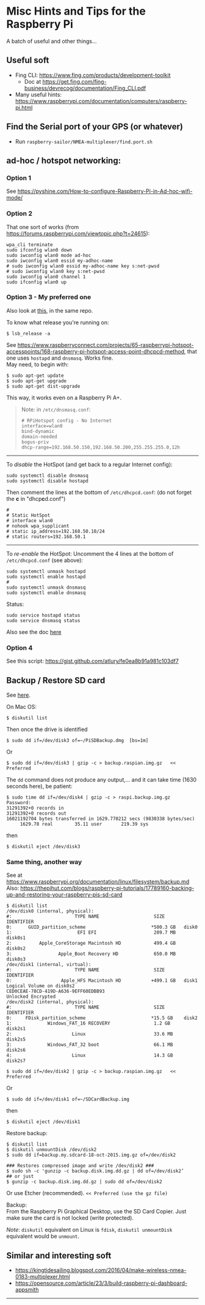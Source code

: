 # Misc Hints and Tips for the Raspberry Pi
A batch of useful and other things...

## Useful soft
- Fing CLI: <https://www.fing.com/products/development-toolkit>
  - Doc at <https://get.fing.com/fing-business/devrecog/documentation/Fing_CLI.pdf>
- Many useful hints: <https://www.raspberrypi.com/documentation/computers/raspberry-pi.html>

## Find the Serial port of your GPS (or whatever)
- Run `raspberry-sailor/NMEA-multiplexer/find.port.sh`


## ad-hoc / hotspot networking:
### Option 1
See <https://pyshine.com/How-to-configure-Raspberry-Pi-in-Ad-hoc-wifi-mode/>

### Option 2
That one sort of works (from <https://forums.raspberrypi.com/viewtopic.php?t=24615>):
```
wpa_cli terminate
sudo ifconfig wlan0 down
sudo iwconfig wlan0 mode ad-hoc
sudo iwconfig wlan0 essid my-adhoc-name
# sudo iwconfig wlan0 essid my-adhoc-name key s:net-pwsd
# sudo iwconfig wlan0 key s:net-pwsd
sudo iwconfig wlan0 channel 1
sudo ifconfig wlan0 up
```

### Option 3 - My preferred one
Also look at [this](./raspberry-sailor/MUX-implementations/NMEA-multiplexer-basic/HOTSPOT.md), in the same repo.

To know what release you're running on:
```
$ lsb_release -a
```
See <https://www.raspberryconnect.com/projects/65-raspberrypi-hotspot-accesspoints/168-raspberry-pi-hotspot-access-point-dhcpcd-method>, that one uses 
`hostapd` and `dnsmasq`. Works fine.  
May need, to begin with: 
```
$ sudo apt-get update
$ sudo apt-get upgrade
$ sudo apt-get dist-upgrade
```
This way, it works even on a Raspberry Pi A+.  
> Note: in `/etc/dnsmasq.conf`:
> ```
> # RPiHotspot config - No Internet
> interface=wlan0
> bind-dynamic
> domain-needed
> bogus-priv
> dhcp-range=192.168.50.150,192.168.50.200,255.255.255.0,12h
> ```

---
To _disable_ the HotSpot (and get back to a regular Internet config):
```
sudo systemctl disable dnsmasq
sudo systemctl disable hostapd
```
Then comment the lines at the bottom of `/etc/dhcpcd.conf`:  (do not forget the **c** in "dhcp**c**d.conf")
```
#
# Static HotSpot
# interface wlan0
# nohook wpa_supplicant
# static ip_address=192.168.50.10/24
# static routers=192.168.50.1
```
---
To _re-enable_ the HotSpot:
Uncomment the 4 lines at the bottom of `/etc/dhcpcd.conf` (see above):
```
sudo systemctl unmask hostapd
sudo systemctl enable hostapd
#
sudo systemctl unmask dnsmasq
sudo systemctl enable dnsmasq
```
Status:
```
sudo service hostapd status
sudo service dnsmasq status
```
Also see the doc [here](./raspberry-sailor/MUX-implementations/NMEA-multiplexer-basic/HOTSPOT.md)

### Option 4
See this script: <https://gist.github.com/atlury/fe0ea8b91a981c103df7>

## Backup / Restore SD card
See [here](https://pimylifeup.com/backup-raspberry-pi/).

On Mac OS:
```
$ diskutil list
```
Then once the drive is identified
```
$ sudo dd if=/dev/disk3 of=~/PiSDBackup.dmg  [bs=1m]
```
Or
```
$ sudo dd if=/dev/disk3 | gzip -c > backup.raspian.img.gz   << Preferred
```
The `dd` command does not produce any output,... and it can take time (1630 seconds here), be patient:
```
$ sudo time dd if=/dev/disk4 | gzip -c > raspi.backup.img.gz
Password:
31291392+0 records in
31291392+0 records out
16021192704 bytes transferred in 1629.770212 secs (9830338 bytes/sec)
     1629.78 real        35.11 user       219.39 sys
```
then
```
$ diskutil eject /dev/disk3
```

### Same thing, another way
See at https://www.raspberrypi.org/documentation/linux/filesystem/backup.md  
Also:
https://thepihut.com/blogs/raspberry-pi-tutorials/17789160-backing-up-and-restoring-your-raspberry-pis-sd-card

```
$ diskutil list
/dev/disk0 (internal, physical):
#:                       TYPE NAME                    SIZE       IDENTIFIER
0:      GUID_partition_scheme                        *500.3 GB   disk0
1:                        EFI EFI                     209.7 MB   disk0s1
2:          Apple_CoreStorage Macintosh HD            499.4 GB   disk0s2
3:                 Apple_Boot Recovery HD             650.0 MB   disk0s3
/dev/disk1 (internal, virtual):
#:                       TYPE NAME                    SIZE       IDENTIFIER
0:                  Apple_HFS Macintosh HD           +499.1 GB   disk1
Logical Volume on disk0s2
CED0CEAE-78CD-419D-A636-9EFF60EDBB93
Unlocked Encrypted
/dev/disk2 (internal, physical):
#:                       TYPE NAME                    SIZE       IDENTIFIER
0:     FDisk_partition_scheme                        *15.5 GB    disk2
1:             Windows_FAT_16 RECOVERY                1.2 GB     disk2s1
2:                      Linux                         33.6 MB    disk2s5
3:             Windows_FAT_32 boot                    66.1 MB    disk2s6
4:                      Linux                         14.3 GB    disk2s7
```

```
$ sudo dd if=/dev/disk2 | gzip -c > backup.raspian.img.gz   << Preferred
```
Or
```
$ sudo dd if=/dev/disk1 of=~/SDCardBackup.img
```
then
```
$ diskutil eject /dev/disk1
```
Restore backup:
```
$ diskutil list
$ diskutil unmountDisk /dev/disk2
$ sudo dd if=backup.my.sdcard-18-oct-2015.img.gz of=/dev/disk2

### Restores compressed image and write /dev/disk2 ###
$ sudo sh -c 'gunzip -c backup.disk.img.dd.gz | dd of=/dev/disk2’
## or just
$ gunzip -c backup.disk.img.dd.gz | sudo dd of=/dev/disk2
```
Or use Etcher (recommended).   `<< Preferred (use the gz file)`

Backup:  
From the Raspberry Pi Graphical Desktop, use the SD Card Copier. Just make sure the card is not locked (write protected).

_Note_: `diskutil` equivalent on Linux is `fdisk`, `diskutil unmountDisk` equivalent would be `unmount`. 

## Similar and interesting soft

- <https://kingtidesailing.blogspot.com/2016/04/make-wireless-nmea-0183-multiplexer.html>
- <https://opensource.com/article/23/3/build-raspberry-pi-dashboard-appsmith>





---
